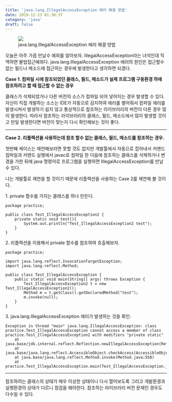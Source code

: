 ```yaml
---
title: 'java.lang.IllegalAccessException 에러 해결 방법'
date: 2019-12-23 01:30:37
category: 'java'
draft: false
---
```


<figure class="imageblock alignCenter" data-origin-width="0" data-origin-height="0"><span data-url="https://blog.kakaocdn.net/dn/bq1mjq/btqAE8hR4Zg/8T9fcb2psHQ7TkZIq39RNK/img.png" data-lightbox="lightbox" data-alt="java.lang.IllegalAccessException&amp;nbsp;에러 해결 방법"><img src="https://blog.kakaocdn.net/dn/bq1mjq/btqAE8hR4Zg/8T9fcb2psHQ7TkZIq39RNK/img.png" srcset="https://img1.daumcdn.net/thumb/R1280x0/?scode=mtistory2&amp;fname=https%3A%2F%2Fblog.kakaocdn.net%2Fdn%2Fbq1mjq%2FbtqAE8hR4Zg%2F8T9fcb2psHQ7TkZIq39RNK%2Fimg.png" data-origin-width="0" data-origin-height="0"></span><figcaption>java.lang.IllegalAccessException&nbsp;에러 해결 방법</figcaption></figure>

오늘은 아주 가끔 만날수 예외를 알아보자. IllegalAccessException라는 녀석인데 직역하면 불법접근예외다. java.lang.IllegalAccessException 에러의 원인은 접근할수 없는 필드나 메소드에 접근하는 경우에 발생한다고 생각하면 되겠다. 

**Case 1. 컴파일 시에 참조되었던 클래스, 필드, 메소드가 실제 프로그램 구동환경 하에 참조하려고 할 때 접근할 수 없는 경우**

클래스가 삭제되었거나 다른 버전의 소스가 컴파일 되어 넣어지는 경우 발생할 수 있다. 자신이 직접 개발하는 소스는 IDE가 자동으로 감지하여 에러를 뱉어줘서 컴파일 에러를 발생시켜서 발생하기 쉽지 않고 통상적으로 참조하는 라이브러리의 버전이 다른 경우 많이 발생한다. 따라서 참조하는 라이브러리의 클래스, 필드, 메소드에서 많이 발생할 것이고 만일 발생한다면 버전이 맞는지 다시 확인해보는 것이 좋다.

* * *

**Case 2. 리플렉션을 사용하는데 참조 할수 없는 클래스, 필드, 메소드를 참조하는 경우.**

첫번째 케이스는 재연해보라면 못할 것도 없지만 개발툴에서 자동으로 잡아내서 커맨드 컴파일과 커맨드 실행에서 javac로 컴파일 한 다음에 참조하는 클래스를 삭제하거나 변경을 가한 뒤에 java 명령어로 프로그램을 실행하면 IllegalAccessException를 만날 수 있다. 

나는 개발툴로 재연을 할 것이기 때문에 리플렉션을 사용하는 Case 2를 재연해 볼 것이다. 

1\. private 함수를 가지는 클래스를 하나 만든다. 

    package practice;
    
    public class Test_IllegalAccessException2 {
        private static void test(){
            System.out.println("Test_IllegalAccessException2 test");
        }
    }
    

2\. 리플렉션을 이용해서 private 함수를 참조하여 호출해보자.

    package practice;
    
    import java.lang.reflect.InvocationTargetException;
    import java.lang.reflect.Method;
    
    public class Test_IllegalAccessException {
        public static void main(String[] args) throws Exception {
            Test_IllegalAccessException2 t = new Test_IllegalAccessException2();
            Method m = t.getClass().getDeclaredMethod("test");
            m.invoke(null);
        }
    }
    

3\. java.lang.IllegalAccessException 에러가 발생하는 것을 확인.

    Exception in thread "main" java.lang.IllegalAccessException: class practice.Test_IllegalAccessException cannot access a member of class practice.Test_IllegalAccessException2 with modifiers "private static"
    	at java.base/jdk.internal.reflect.Reflection.newIllegalAccessException(Reflection.java:361)
    	at java.base/java.lang.reflect.AccessibleObject.checkAccess(AccessibleObject.java:591)
    	at java.base/java.lang.reflect.Method.invoke(Method.java:558)
    	at practice.Test_IllegalAccessException.main(Test_IllegalAccessException.java:10)

* * *

참조하려는 클래스의 상태가 매우 이상한 상태이니 다시 열어보도록 그리고 개발환경과 실행환경의 상태가 다르니 점검을 해야한다. 참조하는 라이브러리 버전 문제인 경우도 다수일 수 있다.
